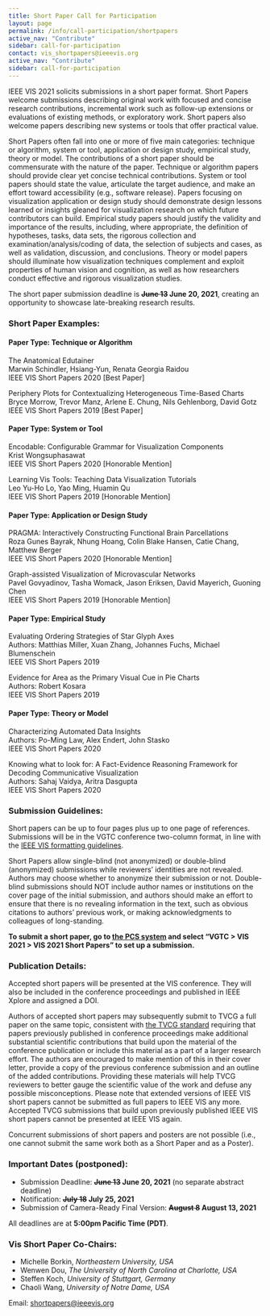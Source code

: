 ```yaml
---
title: Short Paper Call for Participation
layout: page
permalink: /info/call-participation/shortpapers
active_nav: "Contribute"
sidebar: call-for-participation
contact: vis_shortpapers@ieeevis.org
active_nav: "Contribute"
sidebar: call-for-participation
---
```


IEEE VIS 2021 solicits submissions in a short paper format. Short Papers welcome submissions describing original work with focused and concise research contributions, incremental work such as follow-up extensions or evaluations of existing methods, or exploratory work. Short papers also welcome papers describing new systems or tools that offer practical value. 

Short Papers often fall into one or more of five main categories: technique or algorithm, system or tool, application or design study, empirical study, theory or model. The contributions of a short paper should be commensurate with the nature of the paper. Technique or algorithm papers should provide clear yet concise technical contributions. System or tool papers should state the value, articulate the target audience, and make an effort toward accessibility (e.g., software release). Papers focusing on visualization application or design study should demonstrate design lessons learned or insights gleaned for visualization research on which future contributors can build. Empirical study papers should justify the validity and importance of the results, including, where appropriate, the definition of hypotheses, tasks, data sets, the rigorous collection and examination/analysis/coding of data, the selection of subjects and cases, as well as validation, discussion, and conclusions. Theory or model papers should illuminate how visualization techniques complement and exploit properties of human vision and cognition, as well as how researchers conduct effective and rigorous visualization studies.

The short paper submission deadline is **~~June 13~~ June 20, 2021**, creating an opportunity to showcase late-breaking research results.

### Short Paper Examples:

#### Paper Type: Technique or Algorithm
The Anatomical Edutainer\
Marwin Schindler, Hsiang-Yun, Renata Georgia Raidou\
IEEE VIS Short Papers 2020 \[Best Paper\]

Periphery Plots for Contextualizing Heterogeneous Time-Based Charts\
Bryce Morrow, Trevor Manz, Arlene E. Chung, Nils Gehlenborg, David Gotz\
IEEE VIS Short Papers 2019 \[Best Paper\]

#### Paper Type: System or Tool
Encodable: Configurable Grammar for Visualization Components\
Krist Wongsuphasawat\
IEEE VIS Short Papers 2020 \[Honorable Mention\]

Learning Vis Tools: Teaching Data Visualization Tutorials\
Leo Yu-Ho Lo, Yao Ming, Huamin Qu\
IEEE VIS Short Papers 2019 \[Honorable Mention\]

#### Paper Type: Application or Design Study
PRAGMA: Interactively Constructing Functional Brain Parcellations\
Roza Gunes Bayrak, Nhung Hoang, Colin Blake Hansen, Catie Chang, Matthew Berger\
IEEE VIS Short Papers 2020 \[Honorable Mention\]

Graph-assisted Visualization of Microvascular Networks\
Pavel Govyadinov, Tasha Womack, Jason Eriksen, David Mayerich, Guoning Chen\
IEEE VIS Short Papers 2019 \[Honorable Mention\]

#### Paper Type: Empirical Study
Evaluating Ordering Strategies of Star Glyph Axes\
Authors: Matthias Miller, Xuan Zhang, Johannes Fuchs, Michael Blumenschein\
IEEE VIS Short Papers 2019

Evidence for Area as the Primary Visual Cue in Pie Charts\
Authors: Robert Kosara\
IEEE VIS Short Papers 2019

#### Paper Type: Theory or Model
Characterizing Automated Data Insights\
Authors: Po-Ming Law, Alex Endert, John Stasko\
IEEE VIS Short Papers 2020

Knowing what to look for: A Fact-Evidence Reasoning Framework for Decoding Communicative Visualization\
Authors: Sahaj Vaidya, Aritra Dasgupta\
IEEE VIS Short Papers 2020

### Submission Guidelines:

Short papers can be up to four pages plus up to one page of references. Submissions will be in the VGTC conference two-column format, in line with the [IEEE VIS formatting guidelines](https://tc.computer.org/vgtc/publications/conference/).

Short Papers allow single-blind (not anonymized) or double-blind (anonymized) submissions while reviewers’ identities are not revealed. Authors may choose whether to anonymize their submission or not. Double-blind submissions should NOT include author names or institutions on the cover page of the initial submission, and authors should make an effort to ensure that there is no revealing information in the text, such as obvious citations to authors’ previous work, or making acknowledgments to colleagues of long-standing.

**To submit a short paper, go to [the PCS system](https://new.precisionconference.com/submissions) and select “VGTC > VIS 2021 > VIS 2021 Short Papers” to set up a submission.**


### Publication Details:
Accepted short papers will be presented at the VIS conference. They will also be included in the conference proceedings and published in IEEE Xplore and assigned a DOI.  

Authors of accepted short papers may subsequently submit to TVCG a full paper on the same topic, consistent with [the TVCG standard](https://www.computer.org/publications/author-resources/peer-review/journals#preliminary) requiring that papers previously published in conference proceedings make additional substantial scientific contributions that build upon the material of the conference publication or include this material as a part of a larger research effort. The authors are encouraged to make mention of this in their cover letter, provide a copy of the previous conference submission and an outline of the added contributions. Providing these materials will help TVCG reviewers to better gauge the scientific value of the work and defuse any possible misconceptions. Please note that extended versions of IEEE VIS short papers cannot be submitted as full papers to IEEE VIS any more. Accepted TVCG submissions that build upon previously published IEEE VIS short papers cannot be presented at IEEE VIS again. 
 
Concurrent submissions of short papers and posters are not possible (i.e., one cannot submit the same work both as a Short Paper and as a Poster).

### Important Dates (postponed):

* Submission Deadline: **~~June 13~~ June 20, 2021** (no separate abstract deadline)
* Notification: **~~July 18~~  July 25, 2021**
* Submission of Camera-Ready Final Version: **~~August 8~~ August 13, 2021**

All deadlines are at **5:00pm Pacific Time (PDT)**.

### Vis Short Paper Co-Chairs:

* Michelle Borkin, *Northeastern University, USA*
* Wenwen Dou, *The University of North Carolina at Charlotte, USA*
* Steffen Koch, *University of Stuttgart, Germany*
* Chaoli Wang, *University of Notre Dame, USA*

Email: [shortpapers@ieeevis.org](mailto:shortpapers@ieeevis.org)


